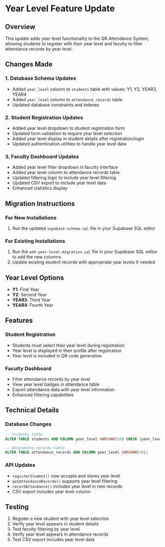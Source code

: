 # Year Level Feature Update

## Overview

This update adds year level functionality to the QR Attendance System, allowing students to register with their year level and faculty to filter attendance records by year level.

## Changes Made

### 1. Database Schema Updates

- Added `year_level` column to `students` table with values: Y1, Y2, YEAR3, YEAR4
- Added `year_level` column to `attendance_records` table
- Updated database constraints and indexes

### 2. Student Registration Updates

- Added year level dropdown to student registration form
- Updated form validation to require year level selection
- Added year level display in student details after registration/login
- Updated authentication utilities to handle year level data

### 3. Faculty Dashboard Updates

- Added year level filter dropdown in faculty interface
- Added year level column to attendance records table
- Updated filtering logic to include year level filtering
- Updated CSV export to include year level data
- Enhanced statistics display

## Migration Instructions

### For New Installations

1. Run the updated `supabase-schema.sql` file in your Supabase SQL editor

### For Existing Installations

1. Run the `add-year-level-migration.sql` file in your Supabase SQL editor to add the new columns
2. Update existing student records with appropriate year levels if needed

## Year Level Options

- **Y1**: First Year
- **Y2**: Second Year
- **YEAR3**: Third Year
- **YEAR4**: Fourth Year

## Features

### Student Registration

- Students must select their year level during registration
- Year level is displayed in their profile after registration
- Year level is included in QR code generation

### Faculty Dashboard

- Filter attendance records by year level
- View year level badges in attendance table
- Export attendance data with year level information
- Enhanced filtering capabilities

## Technical Details

### Database Changes

```sql
-- Students table
ALTER TABLE students ADD COLUMN year_level VARCHAR(10) CHECK (year_level IN ('Y1', 'Y2', 'YEAR3', 'YEAR4'));

-- Attendance records table
ALTER TABLE attendance_records ADD COLUMN year_level VARCHAR(10);
```

### API Updates

- `registerStudent()` now accepts and stores year level
- `getAttendanceRecords()` supports year level filtering
- `recordAttendance()` includes year level in new records
- CSV export includes year level column

## Testing

1. Register a new student with year level selection
2. Verify year level appears in student details
3. Test faculty filtering by year level
4. Verify year level appears in attendance records
5. Test CSV export includes year level data

